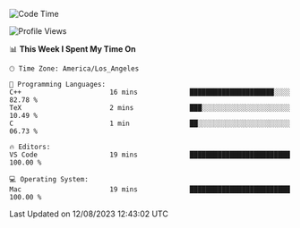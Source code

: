 <!--START_SECTION:waka-->
![Code Time](http://img.shields.io/badge/Code%20Time-502%20hrs%2026%20mins-blue)

![Profile Views](http://img.shields.io/badge/Profile%20Views-0-blue)

📊 **This Week I Spent My Time On** 

```text
🕑︎ Time Zone: America/Los_Angeles

💬 Programming Languages: 
C++                      16 mins             █████████████████████░░░░   82.78 % 
TeX                      2 mins              ███░░░░░░░░░░░░░░░░░░░░░░   10.49 % 
C                        1 min               ██░░░░░░░░░░░░░░░░░░░░░░░   06.73 % 

🔥 Editors: 
VS Code                  19 mins             █████████████████████████   100.00 % 

💻 Operating System: 
Mac                      19 mins             █████████████████████████   100.00 % 
```


 Last Updated on 12/08/2023 12:43:02 UTC
<!--END_SECTION:waka-->
